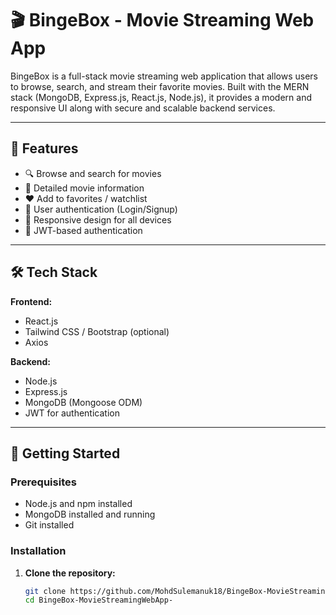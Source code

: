 # 🎬 BingeBox - Movie Streaming Web App

BingeBox is a full-stack movie streaming web application that allows users to browse, search, and stream their favorite movies. Built with the MERN stack (MongoDB, Express.js, React.js, Node.js), it provides a modern and responsive UI along with secure and scalable backend services.

---

## 🌟 Features

- 🔍 Browse and search for movies  
- 🧾 Detailed movie information  
- ❤️ Add to favorites / watchlist  
- 👤 User authentication (Login/Signup)  
- 📱 Responsive design for all devices  
- 🔐 JWT-based authentication  

---

## 🛠️ Tech Stack

**Frontend:**  
- React.js  
- Tailwind CSS / Bootstrap (optional)  
- Axios  

**Backend:**  
- Node.js  
- Express.js  
- MongoDB (Mongoose ODM)  
- JWT for authentication  

---

## 🚀 Getting Started

### Prerequisites

- Node.js and npm installed  
- MongoDB installed and running  
- Git installed

### Installation

1. **Clone the repository:**
   ```bash
   git clone https://github.com/MohdSulemanuk18/BingeBox-MovieStreamingWebApp-.git
   cd BingeBox-MovieStreamingWebApp-
